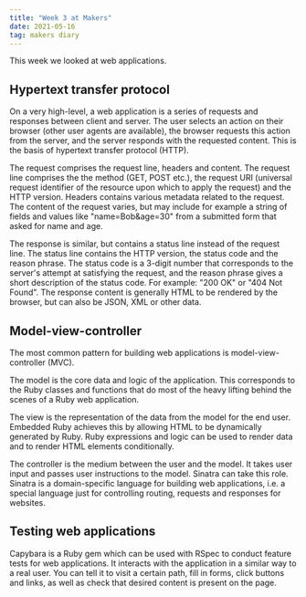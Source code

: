 ```yaml
---
title: "Week 3 at Makers"
date: 2021-05-16
tag: makers diary
---
```


This week we looked at web applications.

## Hypertext transfer protocol

On a very high-level, a web application is a series of requests and responses between client and server. The user selects an action on their browser (other user agents are available), the browser requests this action from the server, and the server responds with the requested content. This is the basis of hypertext transfer protocol (HTTP).

The request comprises the request line, headers and content. The request line comprises the the method (GET, POST etc.), the request URI (universal request identifier of the resource upon which to apply the request) and the HTTP version. Headers contains various metadata related to the request. The content of the request varies, but may include for example a string of fields and values like "name=Bob&age=30" from a submitted form that asked for name and age.

The response is similar, but contains a status line instead of the request line. The status line contains the HTTP version, the status code and the reason phrase. The status code is a 3-digit number that corresponds to the server's attempt at satisfying the request, and the reason phrase gives a short description of the status code. For example: "200 OK" or "404 Not Found". The response content is generally HTML to be rendered by the browser, but can also be JSON, XML or other data.

## Model-view-controller

The most common pattern for building web applications is model-view-controller (MVC).

The model is the core data and logic of the application. This corresponds to the Ruby classes and functions that do most of the heavy lifting behind the scenes of a Ruby web application.

The view is the representation of the data from the model for the end user. Embedded Ruby achieves this by allowing HTML to be dynamically generated by Ruby. Ruby expressions and logic can be used to render data and to render HTML elements conditionally.

The controller is the medium between the user and the model. It takes user input and passes user instructions to the model. Sinatra can take this role. Sinatra is a domain-specific language for building web applications, i.e. a special language just for controlling routing, requests and responses for websites.

## Testing web applications

Capybara is a Ruby gem which can be used with RSpec to conduct feature tests for web applications. It interacts with the application in a similar way to a real user. You can tell it to visit a certain path, fill in forms, click buttons and links, as well as check that desired content is present on the page.